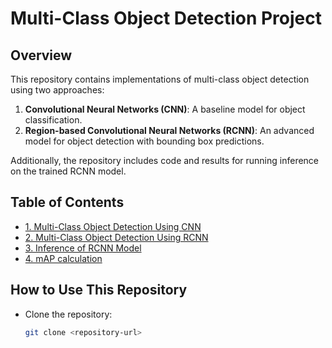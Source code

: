 # Multi-Class Object Detection Project

## Overview
This repository contains implementations of multi-class object detection using two approaches:
1. **Convolutional Neural Networks (CNN)**: A baseline model for object classification.
2. **Region-based Convolutional Neural Networks (RCNN)**: An advanced model for object detection with bounding box predictions.

Additionally, the repository includes code and results for running inference on the trained RCNN model.

## Table of Contents
- [1. Multi-Class Object Detection Using CNN](cnn_object_detection.md)
- [2. Multi-Class Object Detection Using RCNN](rcnn_object_detection.md)
- [3. Inference of RCNN Model](rcnn_inference.md)
- [4. mAP calculation](rcnn_mAP.md)

## How to Use This Repository
- Clone the repository:
  ```bash
  git clone <repository-url>

